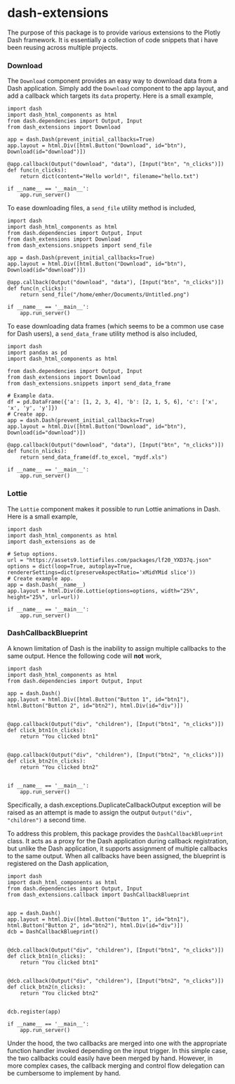 # dash-extensions

The purpose of this package is to provide various extensions to the Plotly Dash framework. It is essentially a collection of code snippets that i have been reusing across multiple projects.

### Download

The `Download` component provides an easy way to download data from a Dash application. Simply add the `Download` component to the app layout, and add a callback which targets its `data` property. Here is a small example,

    import dash
    import dash_html_components as html
    from dash.dependencies import Output, Input
    from dash_extensions import Download
    
    app = dash.Dash(prevent_initial_callbacks=True)
    app.layout = html.Div([html.Button("Download", id="btn"), Download(id="download")])
    
    @app.callback(Output("download", "data"), [Input("btn", "n_clicks")])
    def func(n_clicks):
        return dict(content="Hello world!", filename="hello.txt")
    
    if __name__ == '__main__':
        app.run_server()

To ease downloading files, a `send_file` utility method is included,

    import dash
    import dash_html_components as html  
    from dash.dependencies import Output, Input
    from dash_extensions import Download
    from dash_extensions.snippets import send_file
    
    app = dash.Dash(prevent_initial_callbacks=True)
    app.layout = html.Div([html.Button("Download", id="btn"), Download(id="download")])
   
    @app.callback(Output("download", "data"), [Input("btn", "n_clicks")])
    def func(n_clicks):
        return send_file("/home/emher/Documents/Untitled.png")
   
    if __name__ == '__main__':
        app.run_server()

To ease downloading data frames (which seems to be a common use case for Dash users), a `send_data_frame` utility method is also included,

    import dash
    import pandas as pd
    import dash_html_components as html
    
    from dash.dependencies import Output, Input
    from dash_extensions import Download
    from dash_extensions.snippets import send_data_frame
    
    # Example data.
    df = pd.DataFrame({'a': [1, 2, 3, 4], 'b': [2, 1, 5, 6], 'c': ['x', 'x', 'y', 'y']})
    # Create app.
    app = dash.Dash(prevent_initial_callbacks=True)
    app.layout = html.Div([html.Button("Download", id="btn"), Download(id="download")])
    
    @app.callback(Output("download", "data"), [Input("btn", "n_clicks")])
    def func(n_nlicks):
        return send_data_frame(df.to_excel, "mydf.xls")
     
    if __name__ == '__main__':
        app.run_server()


### Lottie

The `Lottie` component makes it possible to run Lottie animations in Dash. Here is a small example,

    import dash
    import dash_html_components as html
    import dash_extensions as de
    
    # Setup options.
    url = "https://assets9.lottiefiles.com/packages/lf20_YXD37q.json"
    options = dict(loop=True, autoplay=True, rendererSettings=dict(preserveAspectRatio='xMidYMid slice'))
    # Create example app.
    app = dash.Dash(__name__)
    app.layout = html.Div(de.Lottie(options=options, width="25%", height="25%", url=url))
    
    if __name__ == '__main__':
        app.run_server()


### DashCallbackBlueprint

A known limitation of Dash is the inability to assign multiple callbacks to the same output. Hence the following code will **not** work,

    import dash
    import dash_html_components as html
    from dash.dependencies import Output, Input
    
    app = dash.Dash()
    app.layout = html.Div([html.Button("Button 1", id="btn1"), html.Button("Button 2", id="btn2"), html.Div(id="div")])
    
    
    @app.callback(Output("div", "children"), [Input("btn1", "n_clicks")])
    def click_btn1(n_clicks):
        return "You clicked btn1"
    
    
    @app.callback(Output("div", "children"), [Input("btn2", "n_clicks")])
    def click_btn2(n_clicks):
        return "You clicked btn2"
    
    
    if __name__ == '__main__':
        app.run_server()

Specifically, a dash.exceptions.DuplicateCallbackOutput exception will be raised as an attempt is made to assign the output `Output("div", "children")` a second time. 

To address this problem, this package provides the `DashCallbackBlueprint` class. It acts as a proxy for the Dash application during callback registration, but unlike the Dash application, it supports assignment of multiple callbacks to the same output. When all callbacks have been assigned, the blueprint is registered on the Dash application,

    import dash
    import dash_html_components as html
    from dash.dependencies import Output, Input
    from dash_extensions.callback import DashCallbackBlueprint
    
        
    app = dash.Dash()
    app.layout = html.Div([html.Button("Button 1", id="btn1"), html.Button("Button 2", id="btn2"), html.Div(id="div")])
    dcb = DashCallbackBlueprint() 
    
    
    @dcb.callback(Output("div", "children"), [Input("btn1", "n_clicks")])
    def click_btn1(n_clicks):
        return "You clicked btn1"
    
    
    @dcb.callback(Output("div", "children"), [Input("btn2", "n_clicks")]) 
    def click_btn2(n_clicks):
        return "You clicked btn2"
    
    
    dcb.register(app)  
    
    if __name__ == '__main__':
        app.run_server()

Under the hood, the two callbacks are merged into one with the appropriate function handler invoked depending on the input trigger. In this simple case, the two callbacks could easily have been merged by hand. However, in more complex cases, the callback merging and control flow delegation can be cumbersome to implement by hand.